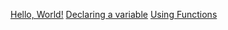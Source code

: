 [Hello, World!](./hello_world.md)
[Declaring a variable](./Variable.md)
[Using Functions](functions.md)

